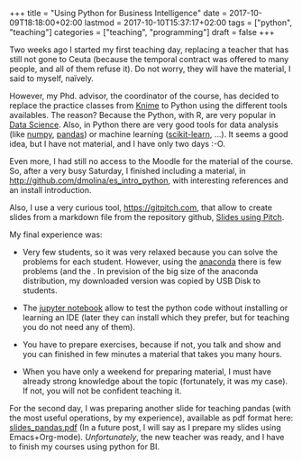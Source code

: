+++
title = "Using Python for Business Intelligence"
date = 2017-10-09T18:18:00+02:00
lastmod = 2017-10-10T15:37:17+02:00
tags = ["python", "teaching"]
categories = ["teaching", "programming"]
draft = false
+++

Two weeks ago I started my first teaching day, replacing a teacher that has
still not gone to Ceuta (because the temporal contract was offered to many
people, and all of them refuse it). Do not worry, they will have the material, I
said to myself, naïvely.

However, my Phd. advisor, the coordinator of the course, has decided to replace
the practice classes from [Knime](https://www.knime.com/) to Python using the different tools availables.
The reason? Because the Python, with R, are very popular in [Data Science](https://en.wikipedia.org/wiki/Data_science). Also,
in Python there are very good tools for data analysis (like [numpy](http://www.numpy.org/), [pandas](http://pandas.pydata.org/)) or
machine learning ([scikit-learn](http://scikit-learn.org/stable/), ...). It seems a good idea, but I have not
material, and I have only two days :-O.

Even more, I had still no access to the Moodle for the material of the course.
So, after a very busy Saturday, I finished including a material,  in
<http://github.com/dmolina/es_intro_python>, with interesting references and an
install introduction.

Also, I use a very curious tool, <https://gitpitch.com>, that allow to create
slides from a markdown file from the repository github, [Slides using Pitch](https://gitpitch.com/dmolina/es_intro_python/master?grs=github&t=moon).

My final experience was:

-   Very few students, so it was very relaxed because you can solve the problems
    for each student. However, using the [anaconda](https://www.anaconda.com/) there is few problems (and the .
    In prevision of the big size of the anaconda distribution, my downloaded
    version was copied by USB Disk to students.

-   The [jupyter notebook](http://jupyter.org/) allow to test the python code without installing or
    learning an IDE (later they can install which they prefer, but for teaching
    you do not need any of them).

-   You have to prepare exercises, because if not, you talk and show and you can
    finished in few minutes a material that takes you many hours.

-   When you have only a weekend for preparing material, I must have already strong
    knowledge about the topic (fortunately,  it was my case). If not, you will not
    be confident teaching it.

For the second day, I was preparing another slide for teaching pandas (with the
most useful operations, by my experience), available as pdf format here:
[slides\_pandas.pdf](./slides/slides\_pandas.pdf) (In a future post, I will say as I
prepare my slides using Emacs+Org-mode). _Unfortunately_, the new teacher was
ready,  and I have to finish my courses using python for BI.
